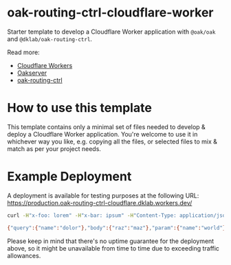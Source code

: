 # oak-routing-ctrl-cloudflare-worker

Starter template to develop a Cloudflare Worker application with `@oak/oak` and `@dklab/oak-routing-ctrl`.

Read more:
- [Cloudflare Workers](https://workers.cloudflare.com/)
- [Oakserver](https://oakserver.org/)
- [oak-routing-ctrl](https://jsr.io/@dklab/oak-routing-ctrl)

# How to use this template

This template contains only a minimal set of files needed to develop & deploy a Cloudflare Worker application. You're welcome to use it in whichever way you like, e.g. copying all the
files, or selected files to mix & match as per your project needs.

# Example Deployment

A deployment is available for testing purposes at the following URL: https://production.oak-routing-ctrl-cloudflare.dklab.workers.dev/

```bash
curl -H"x-foo: lorem" -H"x-bar: ipsum" -H"Content-Type: application/json" https://production.oak-routing-ctrl-cloudflare.dklab.workers.dev/echo/world\?name=dolor -d'{"raz":"maz"}'

{"query":{"name":"dolor"},"body":{"raz":"maz"},"param":{"name":"world"}}
```

Please keep in mind that there's no uptime guarantee for the deployment above, so it might be unavailable from time to time due to exceeding traffic allowances.
